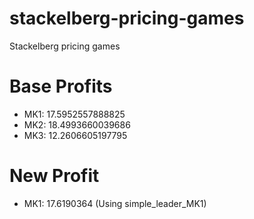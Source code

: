 # stackelberg-pricing-games

Stackelberg pricing games

# Base Profits

- MK1: 17.5952557888825
- MK2: 18.4993660039686
- MK3: 12.2606605197795

# New Profit

- MK1: 17.6190364 (Using simple_leader_MK1)
